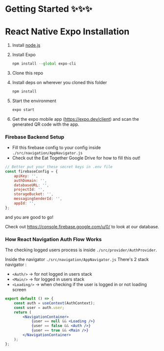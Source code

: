 # Getting Started ✨✨✨

# React Native Expo Installation

1. Install [node.js](https://nodejs.org/en/)
2. Install Expo

   ```jsx
   npm install --global expo-cli
   ```

3. Clone this repo
4. Install deps on wherever you cloned this folder

   ```jsx
   npm install
   ```

5. Start the environment

   ```jsx
   expo start
   ```
   
6. Get the expo mobile app (https://expo.dev/client) and scan the generated QR code with the app.

### Firebase Backend Setup

- Fill this firebase config to your config inside `./src/navigation/AppNavigator.js`
- Check out the Eat Together Google Drive for how to fill this out!

```jsx
// Better put your these secret keys in .env file
const firebaseConfig = {
	apiKey: '',
	authDomain: '',
	databaseURL: '',
	projectId: '',
	storageBucket: '',
	messagingSenderId: '',
	appId: '',
};
```

and you are good to go!

Check out https://console.firebase.google.com/u/0/ to look at our database.


### How React Navigation Auth Flow Works

The checking logged users process is inside `./src/provider/AuthProvider`.

Inside the navigator `./src/navigation/AppNavigator.js`
There's 2 stack navigator :

- `<Auth/>` → for not logged in users stack
- `<Main/>` → for logged in users stack
- `<Loading/>` → when checking if the user is logged in or not loading screen

```jsx
export default () => {
	const auth = useContext(AuthContext);
	const user = auth.user;
	return (
		<NavigationContainer>
			{user == null && <Loading />}
			{user == false && <Auth />}
			{user == true && <Main />}
		</NavigationContainer>
	);
};
```
